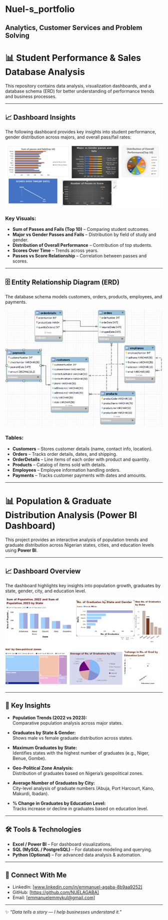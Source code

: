# Nuel-s_portfolio

## Analytics, Customer Services and Problem Solving

# 📊 Student Performance & Sales Database Analysis  

This repository contains data analysis, visualization dashboards, and a database schema (ERD) for better understanding of performance trends and business processes.  

---

## 📈 Dashboard Insights  

The following dashboard provides key insights into student performance, gender distribution across majors, and overall pass/fail rates:  

![Dashboard](https://github.com/NUELAGABA/Nuel-s_portfolio/blob/main/dashboard.png) 

### Key Visuals:
- **Sum of Passes and Fails (Top 10)** – Comparing student outcomes.  
- **Major vs Gender Passes and Fails** – Distribution by field of study and gender.  
- **Distribution of Overall Performance** – Contribution of top students.  
- **Scores Over Time** – Trends across years.  
- **Passes vs Score Relationship** – Correlation between passes and scores.  

---

## 🗄️ Entity Relationship Diagram (ERD)  

The database schema models customers, orders, products, employees, and payments.  

![ERD](https://github.com/NUELAGABA/Nuel-s_portfolio/blob/main/ERD%20Diagram.png)  

### Tables:
- **Customers** – Stores customer details (name, contact info, location).  
- **Orders** – Tracks order details, dates, and shipping.  
- **OrderDetails** – Line items of each order with product and quantity.  
- **Products** – Catalog of items sold with details.  
- **Employees** – Employee information handling orders.  
- **Payments** – Tracks customer payments with dates and amounts.  

---
  

# 📊 Population & Graduate Distribution Analysis (Power BI Dashboard)

This project provides an interactive analysis of population trends and graduate distribution across Nigerian states, cities, and education levels using **Power BI**.

---

## 📈 Dashboard Overview  

The dashboard highlights key insights into population growth, graduates by state, gender, city, and education level.  

![BI Dashboard](https://github.com/NUELAGABA/Nuel-s_portfolio/blob/main/Bi%20diagram.png)  

---

## 🔑 Key Insights  

- **Population Trends (2022 vs 2023):**  
  Comparative population analysis across major states.  

- **Graduates by State & Gender:**  
  Shows male vs female graduate distribution across states.  

- **Maximum Graduates by State:**  
  Identifies states with the highest number of graduates (e.g., Niger, Benue, Gombe).  

- **Geo-Political Zone Analysis:**  
  Distribution of graduates based on Nigeria’s geopolitical zones.  

- **Average Number of Graduates by City:**  
  City-level analysis of graduate numbers (Abuja, Port Harcourt, Kano, Makurdi, Ibadan).  

- **% Change in Graduates by Education Level:**  
  Tracks increase or decline in graduates based on education level.  

---

## 🛠️ Tools & Technologies  
- **Excel / Power BI** – For dashboard visualizations.  
- **SQL (MySQL / PostgreSQL)** – For database modeling and querying.  
- **Python (Optional)** – For advanced data analysis & automation.

---

   ## 🤝 Connect With Me
- LinkedIn: [www.linkedin.com/in/emmanuel-agaba-8b9aa9252] 
- GitHub: [https://github.com/NUELAGABA] 
- Email: [emmanuelemmykul@gmail.com] 

---
✨ *“Data tells a story — I help businesses understand it.”* 
   
